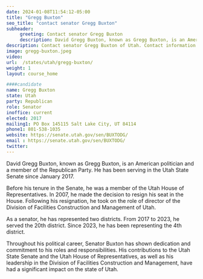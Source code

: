 ```yaml
---
date: 2024-01-08T11:54:12-05:00
title: "Gregg Buxton"
seo_title: "contact senator Gregg Buxton"
subheader:
     greeting: Contact senator Gregg Buxton
     description: David Gregg Buxton, known as Gregg Buxton, is an American politician and a member of the Republican Party. He has been serving in the Utah State Senate since January 2017.
description: Contact senator Gregg Buxton of Utah. Contact information for Gregg Buxton includes email address, phone number, and mailing address.
image: gregg-buxton.jpeg
video:
url:  /states/utah/gregg-buxton/
weight: 1
layout: course_home

####candidate
name: Gregg Buxton
state: Utah
party: Republican
role: Senator
inoffice: current
elected: 2017
mailing1: PO Box 145115 Salt Lake City, UT 84114
phone1: 801-538-1035
website: https://senate.utah.gov/sen/BUXTODG/
email : https://senate.utah.gov/sen/BUXTODG/
twitter:
---
```


David Gregg Buxton, known as Gregg Buxton, is an American politician and a member of the Republican Party. He has been serving in the Utah State Senate since January 2017.

Before his tenure in the Senate, he was a member of the Utah House of Representatives. In 2007, he made the decision to resign his seat in the House. Following his resignation, he took on the role of director of the Division of Facilities Construction and Management of Utah.

As a senator, he has represented two districts. From 2017 to 2023, he served the 20th district. Since 2023, he has been representing the 4th district.

Throughout his political career, Senator Buxton has shown dedication and commitment to his roles and responsibilities. His contributions to the Utah State Senate and the Utah House of Representatives, as well as his leadership in the Division of Facilities Construction and Management, have had a significant impact on the state of Utah.
